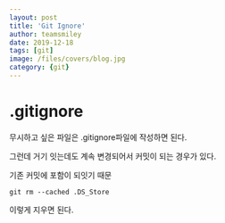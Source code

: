 ```yaml
---
layout: post
title: 'Git Ignore' 
author: teamsmiley
date: 2019-12-18
tags: [git]
image: /files/covers/blog.jpg
category: {git}
---
```

# .gitignore

무시하고 싶은 파일은 .gitignore파일에 작성하면 된다.

그런데 거기 잇는데도 계속 변경되어서 커밋이 되는 경우가 있다.

기존 커밋에 포함이 되잇기 때문


```
git rm --cached .DS_Store
```

이렇게 지우면 된다. 




